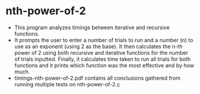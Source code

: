 # nth-power-of-2

- This program analyzes timings between iterative and recursive functions. 
- It prompts the user to enter a number of trials to run and a number (n) to use as an exponent (using 2 as the base). It then calculates the n-th power of 2 using both recursive and iterative functions for the number of trials inputted. Finally, it calculates time taken to run all trials for both functions and it prints which function was the most effective and by how much.
- timings-nth-power-of-2.pdf contains all conclusions gathered from running multiple tests on nth-power-of-2.c
